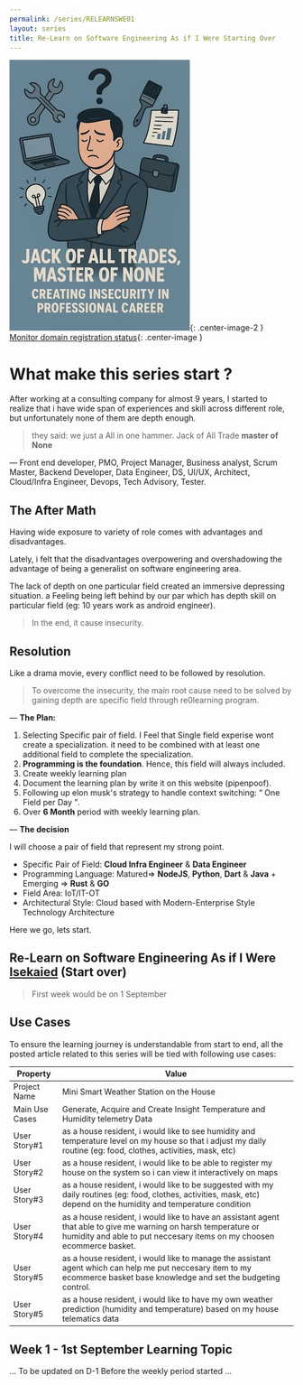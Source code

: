 ```yaml
---
permalink: /series/RELEARNSWE01
layout: series
title: Re-Learn on Software Engineering As if I Were Starting Over
---
```


![postimage](/assets/images/series/banner1.jpg){: .center-image-2 }
[Monitor domain registration status](/assets/images/series/banner1.jpg){: .center-image }


# What make this series start ?

After working at a consulting company for almost 9 years, I started to realize that i have wide span of experiences and skill across different role, but unfortunately none of them are depth enough.

> they said: we just a All in one hammer. Jack of All Trade **master of None**

&mdash; Front end developer, PMO, Project Manager, Business analyst, Scrum Master, Backend Developer, Data Engineer, DS, UI/UX, Architect, Cloud/Infra Engineer, Devops, Tech Advisory, Tester.



## The After Math

Having wide exposure to variety of role comes with advantages and disadvantages. 

Lately, i felt that the disadvantages overpowering and overshadowing the advantage of being a generalist on software engineering area.

The lack of depth on one particular field created an immersive depressing situation. a Feeling being left behind by our par which has depth skill on particular field (eg: 10 years work as android engineer).

> In the end, it cause insecurity.

## Resolution

Like a drama movie, every conflict need to be followed by resolution. 

> To overcome the insecurity, the main root cause need to be solved by gaining depth are specific field through re0learning program.

&mdash; **The Plan:**

1. Selecting Specific pair of field. I Feel that Single field experise wont create a specialization. it need to be combined with at least one additional field to complete the specialization.
2. **Programming is the foundation**. Hence, this field will always included.
3. Create weekly learning plan
4. Document the learning plan by write it on this website (pipenpoof).
5. Following up elon musk's strategy to handle context switching: <q> One Field per Day </q>. 
6. Over **6 Month** period with weekly learning plan.

&mdash; **The decision**

  I will choose a pair of field that represent my strong point.

- Specific Pair of Field: **Cloud Infra Engineer** & **Data Engineer**
- Programming Language: Matured=> **NodeJS**, **Python**, **Dart** & **Java** + Emerging => **Rust** & **GO**
- Field Area: IoT/IT-OT
- Architectural Style: Cloud based with Modern-Enterprise Style Technology Architecture

Here we go, lets start.

<h2>Re-Learn on Software Engineering As if I Were <u>Isekaied</u> (Start over)</h2>

> First week would be on 1 September

## Use Cases

To ensure the learning journey is understandable from start to end, all the posted article related to this series will be tied with following use cases:

| Property | Value  | 
|----|----------|
| Project Name  | Mini Smart Weather Station on the House   | 
| Main Use Cases  | Generate, Acquire and Create Insight Temperature and Humidity telemetry Data  | 
| User Story#1 | as a house resident, i would like to see humidity and temperature level on my house so that i adjust my daily routine (eg: food, clothes, activities, mask, etc)  | 
| User Story#2 | as a house resident, i would like to be able to register my house on the system so i can view it interactively on maps | 
| User Story#3 | as a house resident, i would like to be suggested with my daily routines (eg: food, clothes, activities, mask, etc) depend on the humidity and temperature condition  | 
| User Story#4 | as a house resident, i would like to have an assistant agent that able to give me warning on harsh temperature or humidity and able to put neccesary items on my choosen ecommerce basket.  | 
| User Story#5 | as a house resident, i would like to manage the assistant agent which can help me put neccesary item to my ecommerce basket base knowledge and set the budgeting control.  | 
| User Story#5 | as a house resident, i would like to have my own weather prediction (humidity and temperature) based on my house telematics data  | 


## Week 1 - 1st September Learning Topic

... To be updated on D-1 Before the weekly period started ...